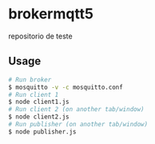 # brokermqtt5

repositorio de teste

## Usage

```sh
# Run broker
$ mosquitto -v -c mosquitto.conf
# Run client 1
$ node client1.js
# Run client 2 (on another tab/window)
$ node client2.js
# Run publisher (on another tab/window)
$ node publisher.js
```
